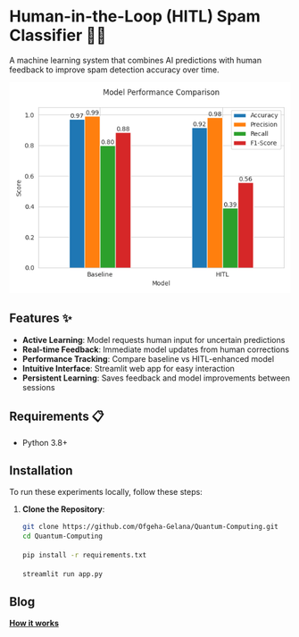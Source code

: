 # Human-in-the-Loop (HITL) Spam Classifier 🚀📧

A machine learning system that combines AI predictions with human feedback to improve spam detection accuracy over time.

![Demo Screenshot](https://github.com/Ofgeha-Gelana/hitl-spam/blob/main/results/metrics_comparison.png) 


## Features ✨

- **Active Learning**: Model requests human input for uncertain predictions
- **Real-time Feedback**: Immediate model updates from human corrections
- **Performance Tracking**: Compare baseline vs HITL-enhanced model
- **Intuitive Interface**: Streamlit web app for easy interaction
- **Persistent Learning**: Saves feedback and model improvements between sessions

## Requirements 📋

- Python 3.8+

<!-- ## Installation ⚙️

1. Clone the repository:
   ```bash
   git clone https://github.com/Ofgeha-Gelana/hitl-spam.git
   cd hitl-spam

   pip install -r requirements.txt

   python train_baseline.py

   streamlit run app.py -->



<!-- ## ⚙️ Installation

1. **Clone the repository**
   ```bash
   git clone https://github.com/Ofgeha-Gelana/hitl-spam.git
   cd hitl-spam


   pip install -r requirements.txt

   python train_baseline.py

   streamlit run app.py
`


   ## **Essay Question**
[**Essay**](https://medium.com/@ofgehagelana2019/what-is-human-in-the-loop-hitl-0bd1a3d2d889)
 -->




## Installation
To run these experiments locally, follow these steps:

1. **Clone the Repository**:
   ```bash
   git clone https://github.com/Ofgeha-Gelana/Quantum-Computing.git
   cd Quantum-Computing

   pip install -r requirements.txt

   streamlit run app.py


## **Blog**
[**How it works**](https://medium.com/@ofgehagelana2019/what-is-human-in-the-loop-hitl-0bd1a3d2d889)